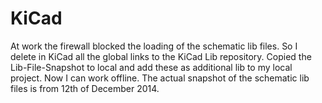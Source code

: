 KiCad
=====

At work the firewall blocked the loading of the schematic lib files.
So I delete in KiCad all the global links to the KiCad Lib repository.
Copied the Lib-File-Snapshot to local and add these as additional lib to my local project.
Now I can work offline. 
The actual snapshot of the schematic lib files is from 12th of December 2014.

